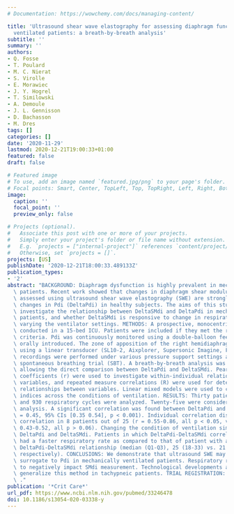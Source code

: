 ```yaml
---
# Documentation: https://wowchemy.com/docs/managing-content/

title: 'Ultrasound shear wave elastography for assessing diaphragm function in mechanically
  ventilated patients: a breath-by-breath analysis'
subtitle: ''
summary: ''
authors:
- Q. Fosse
- T. Poulard
- M. C. Nierat
- S. Virolle
- E. Morawiec
- J. Y. Hogrel
- T. Similowski
- A. Demoule
- J. L. Gennisson
- D. Bachasson
- M. Dres
tags: []
categories: []
date: '2020-11-29'
lastmod: 2020-12-21T19:00:33+01:00
featured: false
draft: false

# Featured image
# To use, add an image named `featured.jpg/png` to your page's folder.
# Focal points: Smart, Center, TopLeft, Top, TopRight, Left, Right, BottomLeft, Bottom, BottomRight.
image:
  caption: ''
  focal_point: ''
  preview_only: false

# Projects (optional).
#   Associate this post with one or more of your projects.
#   Simply enter your project's folder or file name without extension.
#   E.g. `projects = ["internal-project"]` references `content/project/deep-learning/index.md`.
#   Otherwise, set `projects = []`.
projects: [US]
publishDate: '2020-12-21T18:00:33.489133Z'
publication_types:
- '2'
abstract: "BACKGROUND: Diaphragm dysfunction is highly prevalent in mechanically ventilated\
  \ patients. Recent work showed that changes in diaphragm shear modulus (DeltaSMdi)\
  \ assessed using ultrasound shear wave elastography (SWE) are strongly related to\
  \ changes in Pdi (DeltaPdi) in healthy subjects. The aims of this study were to\
  \ investigate the relationship between DeltaSMdi and DeltaPdi in mechanically ventilated\
  \ patients, and whether DeltaSMdi is responsive to change in respiratory load when\
  \ varying the ventilator settings. METHODS: A prospective, monocentric study was\
  \ conducted in a 15-bed ICU. Patients were included if they met the readiness-to-wean\
  \ criteria. Pdi was continuously monitored using a double-balloon feeding catheter\
  \ orally introduced. The zone of apposition of the right hemidiaphragm was imaged\
  \ using a linear transducer (SL10-2, Aixplorer, Supersonic Imagine, France). Ultrasound\
  \ recordings were performed under various pressure support settings and during a\
  \ spontaneous breathing trial (SBT). A breath-by-breath analysis was performed,\
  \ allowing the direct comparison between DeltaPdi and DeltaSMdi. Pearson's correlation\
  \ coefficients (r) were used to investigate within-individual relationships between\
  \ variables, and repeated measure correlations (R) were used for determining overall\
  \ relationships between variables. Linear mixed models were used to compare breathing\
  \ indices across the conditions of ventilation. RESULTS: Thirty patients were included\
  \ and 930 respiratory cycles were analyzed. Twenty-five were considered for the\
  \ analysis. A significant correlation was found between DeltaPdi and DeltaSMdi (R\
  \ = 0.45, 95% CIs [0.35 0.54], p < 0.001). Individual correlation displays a significant\
  \ correlation in 8 patients out of 25 (r = 0.55-0.86, all p < 0.05, versus r = -\
  \ 0.43-0.52, all p > 0.06). Changing the condition of ventilation similarly affected\
  \ DeltaPdi and DeltaSMdi. Patients in which DeltaPdi-DeltaSMdi correlation was non-significant\
  \ had a faster respiratory rate as compared to that of patient with a significant\
  \ DeltaPdi-DeltaSMdi relationship (median (Q1-Q3), 25 (18-33) vs. 21 (15-26) breaths.min(-1),\
  \ respectively). CONCLUSIONS: We demonstrate that ultrasound SWE may be a promising\
  \ surrogate to Pdi in mechanically ventilated patients. Respiratory rate appears\
  \ to negatively impact SMdi measurement. Technological developments are needed to\
  \ generalize this method in tachypneic patients. TRIAL REGISTRATION: NCT03832231\
  \ ."
publication: '*Crit Care*'
url_pdf: https://www.ncbi.nlm.nih.gov/pubmed/33246478
doi: 10.1186/s13054-020-03338-y
---
```

